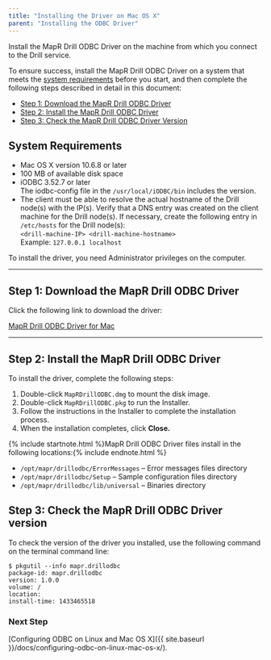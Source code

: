 ```yaml
---
title: "Installing the Driver on Mac OS X"
parent: "Installing the ODBC Driver"
---
```

Install the MapR Drill ODBC Driver on the machine from which you connect to
the Drill service.

To ensure success, install the MapR Drill ODBC Driver on a system that meets the [system requirements]({{site.baseurl}}/docs/install-the-driver-on-mac-os-x/#system-requirements) before you start, and then complete the following steps described in detail in this document:

  * [Step 1: Download the MapR Drill ODBC Driver]({{site.baseurl}}/docs/install-the-driver-on-mac-os-x/#step-1:-download-the-mapr-drill-odbc-driver) 
  * [Step 2: Install the MapR Drill ODBC Driver]({{site.baseurl}}/docs/install-the-driver-on-mac-os-x/#step-2:-install-the-mapr-drill-odbc-driver) 
  * [Step 3: Check the MapR Drill ODBC Driver Version]({{site.baseurl}}docs/install-the-driver-on-mac-os-x/#step-3:-check-the-mapr-drill-odbc-driver-version)

## System Requirements

  * Mac OS X version 10.6.8 or later  
  * 100 MB of available disk space  
  * iODBC 3.52.7 or later  
    The iodbc-config file in the `/usr/local/iODBC/bin` includes the version.  
  * The client must be able to resolve the actual hostname of the Drill node(s) with the IP(s). Verify that a DNS entry was created on the client machine for the Drill node(s).  If necessary, create the following entry in `/etc/hosts` for the Drill node(s):  
`<drill-machine-IP> <drill-machine-hostname>`  
Example: `127.0.0.1 localhost`

To install the driver, you need Administrator privileges on the computer.

----------

## Step 1: Download the MapR Drill ODBC Driver

Click the following link to download the driver:  

[MapR Drill ODBC Driver for Mac](http://package.mapr.com/tools/MapR-ODBC/MapR_Drill/MapRDrill_odbc_v1.0.0.1001/MapRDrillODBC.dmg)

----------

## Step 2: Install the MapR Drill ODBC Driver

To install the driver, complete the following steps:

  1. Double-click `MapRDrillODBC.dmg` to mount the disk image.
  2. Double-click `MapRDrillODBC.pkg` to run the Installer.
  3. Follow the instructions in the Installer to complete the installation process.
  4. When the installation completes, click **Close.**

{% include startnote.html %}MapR Drill ODBC Driver files install in the following locations:{% include endnote.html %}

  * `/opt/mapr/drillodbc/ErrorMessages` – Error messages files directory
  * `/opt/mapr/drillodbc/Setup` – Sample configuration files directory
  * `/opt/mapr/drillodbc/lib/universal` – Binaries directory

## Step 3: Check the MapR Drill ODBC Driver version

To check the version of the driver you installed, use the following command on the terminal command line:

    $ pkgutil --info mapr.drillodbc
    package-id: mapr.drillodbc
    version: 1.0.0
    volume: /
    location: 
    install-time: 1433465518

### Next Step

[Configuring ODBC on Linux and Mac OS X]({{ site.baseurl }}/docs/configuring-odbc-on-linux-mac-os-x/).

